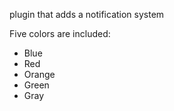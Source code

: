 plugin that adds a notification system

Five colors are included:

* Blue
* Red
* Orange
* Green
* Gray


